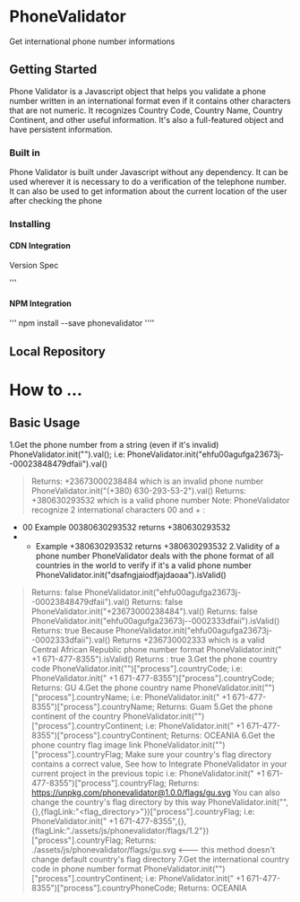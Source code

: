 # PhoneValidator
Get international phone number informations

## Getting Started
Phone Validator is a Javascript object that helps you validate a phone number written in an international format even if it contains other characters that are not numeric. It recognizes Country Code, Country Name, Country Continent, and other useful information. It's also a full-featured object and have persistent information.

### Built in
Phone Validator is built under Javascript without any dependency. It can be used wherever it is necessary to do a verification of the telephone number. It can also be used to get information about the current location of the user after checking the phone

### Installing
#### CDN Integration

Version Spec
<script type="text/javscript" src="https://unpkg.com/phonevalidator@1.0.0/phone.validator.min.js"></scirpt>

Latest Version
<script type="text/javscript" src="https://unpkg.com/phonevalidator/phone.validator.min.js"/>
>Warning: When using the cdn link, you must change the default flag directory to use the country flag link
'''
<script>
  PhoneValidator.useDefaults({},{flagLink:"https://unpkg.com/phonevalidator@1.0.0/flags/$1.$2"});
</script>
'''
#### NPM Integration
'''
npm install --save phonevalidator
''''
<script type="text/javscript" src="./node_modules/phonevalidator/phone.validator.min.js"></script>
<script> 
PhoneValidator.useDefaults({},{flagLink:"./node_modules/phonevalidator/flags/$1.$2"});
</script>
## Local Repository
<script type="text/javscript" src="phone.validator.min.js"></script>

# How to ...
## Basic Usage
1.Get the phone number from a string (even if it's invalid)
  PhoneValidator.init("<string>").val();
i.e: 
  PhoneValidator.init("ehfu00agufga23673j--00023848479dfaii").val()
  >Returns: +23673000238484 which is an invalid phone number
  PhoneValidator.init("(+380) 630-293-53-2").val()
  >Returns: +380630293532 which is a valid phone number
Note:
  PhoneValidator recognize 2 international characters 00 and + :
  - 00 Example 00380630293532 returns +380630293532
  - + Example +380630293532 returns +380630293532
2.Validity of a phone number
  PhoneValidator deals with the phone format of all countries in the world to verify if it's a valid phone number 
   PhoneValidator.init("dsafngjaiodfjajdaoaa").isValid()
  >Returns: false
  PhoneValidator.init("ehfu00agufga23673j--00023848479dfaii").val()
  >Returns: false
   PhoneValidator.init("+23673000238484").val()
  >Returns: false
  PhoneValidator.init("ehfu00agufga23673j--0002333dfaii").isValid()
  >Returns: true Because PhoneValidator.init("ehfu00agufga23673j--0002333dfaii").val() Returns +236730002333 which is a valid Central African Republic phone number format
  PhoneValidator.init(" +1 671-477-8355").isValid()
  >Returns : true 
3.Get the phone country code
  PhoneValidator.init("<string>")["process"].countryCode;
i.e:
  PhoneValidator.init(" +1 671-477-8355")["process"].countryCode;
  >Returns: GU
4.Get the phone country name
  PhoneValidator.init("<string>")["process"].countryName;
i.e:
  PhoneValidator.init(" +1 671-477-8355")["process"].countryName;
  >Returns: Guam
5.Get the phone continent of the country
  PhoneValidator.init("<string>")["process"].countryContinent;
i.e:
  PhoneValidator.init(" +1 671-477-8355")["process"].countryContinent;
  >Returns: OCEANIA
6.Get the phone country flag image link
  PhoneValidator.init("<string>")["process"].countryFlag;
  >Make sure your country's flag directory contains a correct value, See how to Integrate PhoneValidator in your current project in the previous topic
i.e:
  PhoneValidator.init(" +1 671-477-8355")["process"].countryFlag;
  >Returns: https://unpkg.com/phonevalidator@1.0.0/flags/gu.svg
  You can also change the country's flag directory by this way
  PhoneValidator.init("<string>",{},{flagLink:"<flag_directory>"})["process"].countryFlag;
i.e:
  PhoneValidator.init(" +1 671-477-8355",{},{flagLink:"./assets/js/phonevalidator/flags/$1.$2"})["process"].countryFlag;
  >Returns: ./assets/js/phonevalidator/flags/gu.svg <--- this method doesn't change default country's flag directory
7.Get the international country code in phone number format
  PhoneValidator.init("<string>")["process"].countryContinent;
i.e:
  PhoneValidator.init(" +1 671-477-8355")["process"].countryPhoneCode;
  >Returns: OCEANIA
